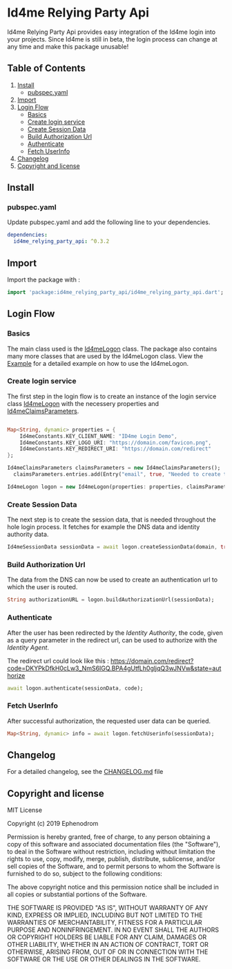 # Id4me Relying Party Api

Id4me Relying Party Api provides easy integration of the Id4me login into your projects. Since Id4me is still in beta, the login process can change at any time and make this package unusable!

## Table of Contents

1. [Install](#install)
   * [pubspec.yaml](#pubspec.yaml)
2. [Import](#import)
3. [Login Flow](#login-flow)
   * [Basics](#basics)
   * [Create login service](#create-login-service)
   * [Create Session Data](#create-session-data)
   * [Build Authorization Url](#build-authorization-url)
   * [Authenticate](#authenticate)
   * [Fetch UserInfo](#fetch-userinfo)
4. [Changelog](#changelog)
5. [Copyright and license](#copyright-and-license)

## Install

### pubspec.yaml

Update pubspec.yaml and add the following line to your dependencies.

```yaml
dependencies:
  id4me_relying_party_api: ^0.3.2
```

## Import

Import the package with :

```dart
import 'package:id4me_relying_party_api/id4me_relying_party_api.dart';
```

## Login Flow

### Basics

The main class used is the [Id4meLogon](/lib/src/Id4meLogon.dart) class. The package also contains many more classes that are used by the Id4meLogon class. View the [Example](/example/main.dart) for a detailed example on how to use the Id4meLogon.

### Create login service

The first step in the login flow is to create an instance of the login service class [Id4meLogon](/lib/src/Id4meLogon.dart) with the necessery properties and [Id4meClaimsParameters](/lib/src/model/Id4meClaimsParameters.dart).

```dart

Map<String, dynamic> properties = {
    Id4meConstants.KEY_CLIENT_NAME: "ID4me Login Demo",
    Id4meConstants.KEY_LOGO_URI: "https://domain.com/favicon.png",
    Id4meConstants.KEY_REDIRECT_URI: "https://domain.com/redirect"
};

Id4meClaimsParameters claimsParameters = new Id4meClaimsParameters();
  claimsParameters.entries.add(Entry("email", true, "Needed to create the profile"));

Id4meLogon logon = new Id4meLogon(properties: properties, claimsParameters: claimsParameters);
```

### Create Session Data

The next step is to create the session data, that is needed throughout the hole login process. It fetches for example the DNS data and identity authority data.

```dart
Id4meSessionData sessionData = await logon.createSessionData(domain, true);
```

### Build Authorization Url

The data from the DNS can now be used to create an authentication url to which the user is routed.

```dart
String authorizationURL = logon.buildAuthorizationUrl(sessionData);
```

### Authenticate

After the user has been redirected by the *Identity Authority*, the code, given as a query parameter in the redirect url, can be used to authorize with the *Identity Agent*.

The redirect url could look like this : <https://domain.com/redirect?code=DKYPkDfkH0cLw3_NmS6IGQ.BPA4gUtfLh0gljqQ3wJNVw&state=authorize>

```dart
await logon.authenticate(sessionData, code);
```

### Fetch UserInfo

After successful authorization, the requested user data can be queried.

```dart
Map<String, dynamic> info = await logon.fetchUserinfo(sessionData);
```

## Changelog

For a detailed changelog, see the [CHANGELOG.md](CHANGELOG.md) file

## Copyright and license

MIT License

Copyright (c) 2019 Ephenodrom

Permission is hereby granted, free of charge, to any person obtaining a copy
of this software and associated documentation files (the "Software"), to deal
in the Software without restriction, including without limitation the rights
to use, copy, modify, merge, publish, distribute, sublicense, and/or sell
copies of the Software, and to permit persons to whom the Software is
furnished to do so, subject to the following conditions:

The above copyright notice and this permission notice shall be included in all
copies or substantial portions of the Software.

THE SOFTWARE IS PROVIDED "AS IS", WITHOUT WARRANTY OF ANY KIND, EXPRESS OR
IMPLIED, INCLUDING BUT NOT LIMITED TO THE WARRANTIES OF MERCHANTABILITY,
FITNESS FOR A PARTICULAR PURPOSE AND NONINFRINGEMENT. IN NO EVENT SHALL THE
AUTHORS OR COPYRIGHT HOLDERS BE LIABLE FOR ANY CLAIM, DAMAGES OR OTHER
LIABILITY, WHETHER IN AN ACTION OF CONTRACT, TORT OR OTHERWISE, ARISING FROM,
OUT OF OR IN CONNECTION WITH THE SOFTWARE OR THE USE OR OTHER DEALINGS IN THE
SOFTWARE.